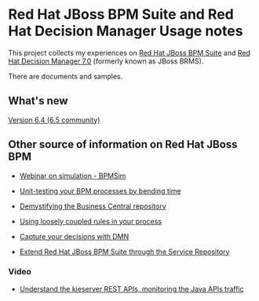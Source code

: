 # Red Hat JBoss BPM Suite and Red Hat Decision Manager Usage notes

This project collects my experiences on [Red Hat JBoss BPM Suite][1] and [Red Hat Decision Manager 7.0][2] (formerly known as JBoss BRMS).

There are documents and samples.

[1]: https://www.redhat.com/en/technologies/jboss-middleware/bpm
[2]: https://www.redhat.com/en/technologies/jboss-middleware/businessrules

## What's new

[Version 6.4 (6.5 community)](http://blog.athico.com/2016/10/drools-650final-is-available.html)

## Other source of information on Red Hat JBoss BPM

- [Webinar on simulation - BPMSim](https://www.youtube.com/watch?v=xNzM7A3MGJI&list=PLZPWJhPaP-K7u2cjmyhf2SknXX9HhyWrq)

- [Unit-testing your BPM processes by bending time](https://developers.redhat.com/blog/2016/07/18/unit-testing-your-bpm-processes-by-bending-time/)

- [Demystifying the Business Central repository](http://www.opensourcerers.org/demystifying-business-central-repository/)

- [Using loosely coupled rules in your process](http://www.opensourcerers.org/loose-coupled-rules/)

- [Capture your decisions with DMN](http://www.opensourcerers.org/capture-your-decisions-with-dmn/)

- [Extend Red Hat JBoss BPM Suite through the Service Repository](https://developers.redhat.com/blog/2018/01/30/red-hat-jboss-bpm-suite/)

### Video

- [Understand the kieserver REST APIs, monitoring the Java APIs traffic](https://youtu.be/v7Td4PsT1O8)


